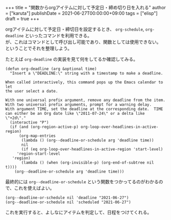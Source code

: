 +++
title = "関数からorgアイテムに対して予定日・締め切り日を入れる"
author = ["karuta"]
publishDate = 2021-06-27T00:00:00+09:00
tags = ["elisp"]
draft = true
+++

orgアイテムに対して予定日・締切日を設定するとき、 `org-schedule`,  `org-deadline` といったコマンドを利用できる。  
が、これはコマンドとして呼び出し可能であり、関数としては使用できない。  
ということでそれを整理しよう。  

<!--more-->  

たとえば `org-deadline` の実装を見て何をしてるか確認してみる。  

```elisp
(defun org-deadline (arg &optional time)
  "Insert a \"DEADLINE:\" string with a timestamp to make a deadline.

When called interactively, this command pops up the Emacs calendar to let
the user select a date.

With one universal prefix argument, remove any deadline from the item.
With two universal prefix arguments, prompt for a warning delay.
With argument TIME, set the deadline at the corresponding date.  TIME
can either be an Org date like \"2011-07-24\" or a delta like \"+2d\"."
  (interactive "P")
  (if (and (org-region-active-p) org-loop-over-headlines-in-active-region)
      (org-map-entries
       (lambda () (org--deadline-or-schedule arg 'deadline time))
       nil
       (if (eq org-loop-over-headlines-in-active-region 'start-level)
     'region-start-level
   'region)
       (lambda () (when (org-invisible-p) (org-end-of-subtree nil t))))
    (org--deadline-or-schedule arg 'deadline time)))
```

最終的には `org--deadline-or-schedule` という関数をつかってるのがわかるので、これを使えばよい。  

```elisp
(org--deadline-or-schedule nil 'deadline "2021-06-27")
(org--deadline-or-schedule nil 'scheduled "2021-06-27")
```

これを実行すると、よしなにアイテムを判定して、日程をつけてくれる。
